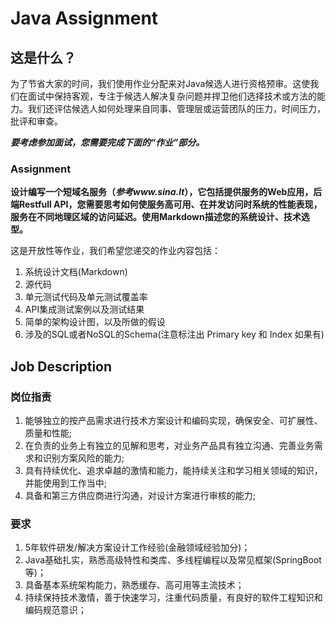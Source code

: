 # Java Assignment

## 这是什么？

为了节省大家的时间，我们使用作业分配来对Java候选人进行资格预审。这使我们在面试中保持客观，专注于候选人解决​​复杂问题并捍卫他们选择技术或方法的能力。我们还评估候选人如何处理来自同事、管理层或运营团队的压力，时间压力，批评和审查。

***要考虑参加面试，您需要完成下面的“作业”部分。***

### Assignment

**设计编写一个短域名服务（*参考www.sina.lt*），它包括提供服务的Web应用，后端Restfull API，您需要思考如何使服务高可用、在并发访问时系统的性能表现，服务在不同地理区域的访问延迟。使用Markdown描述您的系统设计、技术选型。**

这是开放性等作业，我们希望您递交的作业内容包括：

1. 系统设计文档(Markdown)
2. 源代码
3. 单元测试代码及单元测试覆盖率
4. API集成测试案例以及测试结果
5. 简单的架构设计图，以及所做的假设
6. 涉及的SQL或者NoSQL的Schema(注意标注出 Primary key 和 Index 如果有)


## Job Description

### 岗位指责

1. 能够独立的按产品需求进行技术方案设计和编码实现，确保安全、可扩展性、质量和性能;
2. 在负责的业务上有独立的见解和思考，对业务产品具有独立沟通、完善业务需求和识别方案风险的能力;
3. 具有持续优化、追求卓越的激情和能力，能持续关注和学习相关领域的知识，并能使用到工作当中;
4. 具备和第三方供应商进行沟通，对设计方案进行审核的能力;

### 要求

1. 5年软件研发/解决方案设计工作经验(金融领域经验加分)；
2. Java基础扎实，熟悉高级特性和类库、多线程编程以及常见框架(SpringBoot等)；
3. 具备基本系统架构能力，熟悉缓存、高可用等主流技术；
5. 持续保持技术激情，善于快速学习，注重代码质量，有良好的软件工程知识和编码规范意识；



